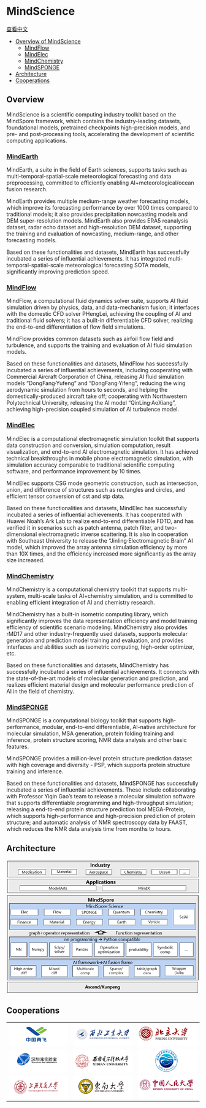 # MindScience

[查看中文](README_CN.md)

- [Overview of MindScience](#Overview)
    - [MindFlow](#mindflow)
    - [MindElec](#mindelec)
    - [MindChemistry](#mindchemistry)
    - [MindSPONGE](#mindsponge)
- [Architecture](#Architecture)
- [Cooperations](#Cooperations)

## Overview

MindScience is a scientific computing industry toolkit based on the MindSpore framework, which contains the industry-leading datasets, foundational models, pretrained checkpoints high-precision models, and pre- and post-processing tools, accelerating the development of scientific computing applications.

### [MindEarth](https://gitee.com/mindspore/mindscience/tree/master/MindEarth)

MindEarth, a suite in the field of Earth sciences, supports tasks such as multi-temporal-spatial-scale meteorological forecasting and data preprocessing, committed to efficiently enabling AI+meteorological/ocean fusion research.

MindEarth provides multiple medium-range weather forecasting models, which improve its forecasting performance by over 1000 times compared to traditional models; it also provides precipitation nowcasting models and DEM super-resolution models. MindEarth also provides ERA5 reanalysis dataset, radar echo dataset and high-resolution DEM dataset, supporting the training and evaluation of nowcasting, medium-range, and other forecasting models.

Based on these functionalities and datasets, MindEarth has successfully incubated a series of influential achievements. It has integrated multi-temporal-spatial-scale meteorological forecasting SOTA models, significantly improving prediction speed.

### [MindFlow](https://gitee.com/mindspore/mindscience/tree/master/MindFlow)

MindFlow, a computational fluid dynamics solver suite, supports AI fluid simulation driven by physics, data, and data-mechanism fusion; it interfaces with the domestic CFD solver PHengLei, achieving the coupling of AI and traditional fluid solvers; it has a built-in differentiable CFD solver, realizing the end-to-end differentiation of flow field simulations.

MindFlow provides common datasets such as airfoil flow field and turbulence, and supports the training and evaluation of AI fluid simulation models.

Based on these functionalities and datasets, MindFlow has successfully incubated a series of influential achievements, including cooperating with Commercial Aircraft Corporation of China, releasing AI fluid simulation models “DongFang·Yufeng” and “DongFang·Yifeng”, reducing the wing aerodynamic simulation from hours to seconds, and helping the domestically-produced aircraft take off; cooperating with Northwestern Polytechnical University, releasing the AI model “QinLing·AoXiang”, achieving high-precision coupled simulation of AI turbulence model.

### [MindElec](https://gitee.com/mindspore/mindscience/tree/master/MindElec)

MindElec is a computational electromagnetic simulation toolkit that supports data construction and conversion, simulation computation, result visualization, and end-to-end AI electromagnetic simulation. It has achieved technical breakthroughs in mobile phone electromagnetic simulation, with simulation accuracy comparable to traditional scientific computing software, and performance improvement by 10 times.

MindElec supports CSG mode geometric construction, such as intersection, union, and difference of structures such as rectangles and circles, and efficient tensor conversion of cst and stp data.

Based on these functionalities and datasets, MindElec has successfully incubated a series of influential achievements. It has cooperated with Huawei Noah’s Ark Lab to realize end-to-end differentiable FDTD, and has verified it in scenarios such as patch antenna, patch filter, and two-dimensional electromagnetic inverse scattering. It is also in cooperation with Southeast University to release the “Jinling·Electromagnetic Brain” AI model, which improved the array antenna simulation efficiency by more than 10X times, and the efficiency increased more significantly as the array size increased.

### [MindChemistry](https://gitee.com/mindspore/mindscience/tree/master/MindChemistry)

MindChemistry is a computational chemistry toolkit that supports multi-system, multi-scale tasks of AI+chemistry simulation, and is committed to enabling efficient integration of AI and chemistry research.

MindChemistry has a built-in isometric computing library, which significantly improves the data representation efficiency and model training efficiency of scientific scenario modeling. MindChemistry also provides rMD17 and other industry-frequently used datasets, supports molecular generation and prediction model training and evaluation, and provides interfaces and abilities such as isometric computing, high-order optimizer, etc.

Based on these functionalities and datasets, MindChemistry has successfully incubated a series of influential achievements. It connects with the state-of-the-art models of molecular generation and prediction, and realizes efficient material design and molecular performance prediction of AI in the field of chemistry.

### [MindSPONGE](https://gitee.com/mindspore/mindscience/tree/master/MindSPONGE)

MindSPONGE is a computational biology toolkit that supports high-performance, modular, end-to-end differentiable, AI-native architecture for molecular simulation, MSA generation, protein folding training and inference, protein structure scoring, NMR data analysis and other basic features.

MindSPONGE provides a million-level protein structure prediction dataset with high coverage and diversity - PSP, which supports protein structure training and inference.

Based on these functionalities and datasets, MindSPONGE has successfully incubated a series of influential achievements. These include collaborating with Professor Yiqin Gao’s team to release a molecular simulation software that supports differentiable programming and high-throughput simulation; releasing a end-to-end protein structure prediction tool MEGA-Protein, which supports high-performance and high-precision prediction of protein structure; and automatic analysis of NMR spectroscopy data by FAAST, which reduces the NMR data analysis time from months to hours.

## Architecture

<div align=center>
<img src="docs/MindScience_Architecture_en.jpg" alt="MindScience Architecture" width="600"/>
</div>

## Cooperations

<!DOCTYPE html>
<html lang="zh">
<head>
    <meta charset="UTF-8">
</head>

<body>
    <table width=100% align="center">
        <tr id='tr1'>
            <td>
                <img src="MindFlow/docs/partners/CACC.jpeg" />
            </td>
            <td>
                <img src="MindFlow/docs/partners/NorthwesternPolytechnical.jpeg" />
            </td>
            <td>
                <img src="MindFlow/docs/partners/Peking_University.jpeg" />
            </td>
        </tr>
        <tr id='tr2'>
            <td>
                <img src="MindSPONGE/docs/cooperative_partner/深圳湾.jpg" />
            </td>
            <td>
                <img src="MindSPONGE/docs/cooperative_partner/西电.png" />
            </td>
            <td>
                <img src="MindFlow/docs/partners/TaiHuLaboratory.jpeg" />
            </td>
        </tr>
        <tr id='tr3'>
            <td>
                <img src="MindElec/docs/shanghai_jiaotong_university.jpg" />
            </td>
            <td>
                <img src="MindElec/docs/dongnan_university.jpg" />
            </td>
            <td>
                <img src="MindFlow/docs/partners/RenminUniversity.jpeg" />
            </td>
        </tr>
    </table>
</body>
</html>